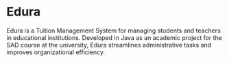 # Edura
Edura is a Tuition Management System for managing students and teachers in educational institutions. Developed in Java as an academic project for the SAD course at the university, Edura streamlines administrative tasks and improves organizational efficiency.
